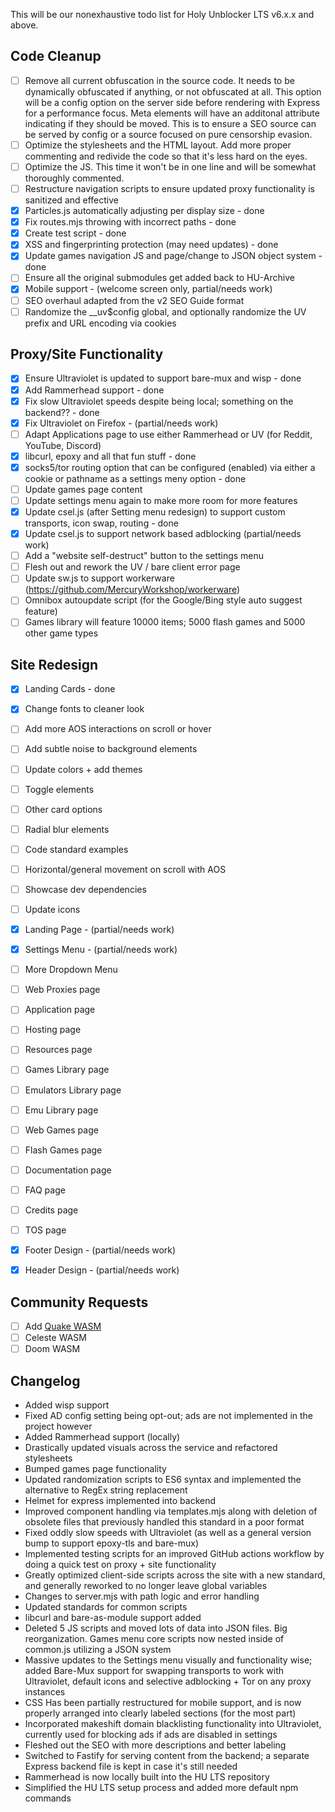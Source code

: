 This will be our nonexhaustive todo list for Holy Unblocker LTS v6.x.x and above.

## Code Cleanup

  - [ ] Remove all current obfuscation in the source code. It needs to be dynamically obfuscated if anything, or not obfuscated at all. This option will be a config option on the server side before rendering with Express for a performance focus. Meta elements will have an additonal attribute indicating if they should be moved. This is to ensure a SEO source can be served by config or a source focused on pure censorship evasion.
  - [ ] Optimize the stylesheets and the HTML layout. Add more proper commenting and redivide the code so that it's less hard on the eyes.
  - [ ] Optimize the JS. This time it won't be in one line and will be somewhat thoroughly commented.
  - [ ] Restructure navigation scripts to ensure updated proxy functionality is sanitized and effective
  - [x] Particles.js automatically adjusting per display size - done
  - [x] Fix routes.mjs throwing with incorrect paths - done
  - [x] Create test script - done
  - [x] XSS and fingerprinting protection (may need updates) - done
  - [x] Update games navigation JS and page/change to JSON object system - done
  - [ ] Ensure all the original submodules get added back to HU-Archive
  - [x] Mobile support - (welcome screen only, partial/needs work)
  - [ ] SEO overhaul adapted from the v2 SEO Guide format
  - [ ] Randomize the __uv$config global, and optionally randomize the UV prefix and URL encoding via cookies

## Proxy/Site Functionality
  - [x] Ensure Ultraviolet is updated to support bare-mux and wisp - done
  - [x] Add Rammerhead support - done
  - [x] Fix slow Ultraviolet speeds despite being local; something on the backend?? - done
  - [x] Fix Ultraviolet on Firefox - (partial/needs work)
  - [ ] Adapt Applications page to use either Rammerhead or UV (for Reddit, YouTube, Discord)
  - [x] libcurl, epoxy and all that fun stuff - done
  - [x] socks5/tor routing option that can be configured (enabled) via either a cookie or pathname as a settings meny option - done
  - [ ] Update games page content
  - [ ] Update settings menu again to make more room for more features
  - [x] Update csel.js (after Setting menu redesign) to support custom transports, icon swap, routing - done
  - [x] Update csel.js to support network based adblocking (partial/needs work)
  - [ ] Add a "website self-destruct" button to the settings menu
  - [ ] Flesh out and rework the UV / bare client error page
  - [ ] Update sw.js to support workerware (https://github.com/MercuryWorkshop/workerware)
  - [ ] Omnibox autoupdate script (for the Google/Bing style auto suggest feature)
  - [ ] Games library will feature 10000 items; 5000 flash games and 5000 other game types

## Site Redesign
  - [x] Landing Cards - done
  - [x] Change fonts to cleaner look
  - [ ] Add more AOS interactions on scroll or hover
  - [ ] Add subtle noise to background elements
  - [ ] Update colors + add themes
  - [ ] Toggle elements
  - [ ] Other card options
  - [ ] Radial blur elements
  - [ ] Code standard examples
  - [ ] Horizontal/general movement on scroll with AOS
  - [ ] Showcase dev dependencies
  - [ ] Update icons
  - [x] Landing Page - (partial/needs work)
  - [x] Settings Menu - (partial/needs work)
  - [ ] More Dropdown Menu
  - [ ] Web Proxies page
  - [ ] Application page
  - [ ] Hosting page
  - [ ] Resources page
  - [ ] Games Library page
  - [ ] Emulators Library page
  - [ ] Emu Library page
  - [ ] Web Games page
  - [ ] Flash Games page  
  - [ ] Documentation page
  - [ ] FAQ page
  - [ ] Credits page
  - [ ] TOS page
  - [x] Footer Design - (partial/needs work)
  - [x] Header Design - (partial/needs work)


## Community Requests
  - [ ] Add [Quake WASM](https://github.com/GMH-Code/Quake-WASM)
  - [ ] Celeste WASM
  - [ ] Doom WASM

## Changelog

  - Added wisp support
  - Fixed AD config setting being opt-out; ads are not implemented in the project however
  - Added Rammerhead support (locally)
  - Drastically updated visuals across the service and refactored stylesheets
  - Bumped games page functionality
  - Updated randomization scripts to ES6 syntax and implemented the alternative to RegEx string replacement
  - Helmet for express implemented into backend
  - Improved component handling via templates.mjs along with deletion of obsolete files that previously handled this standard in a poor format
  - Fixed oddly slow speeds with Ultraviolet (as well as a general version bump to support epoxy-tls and bare-mux)
  - Implemented testing scripts for an improved GitHub actions workflow by doing a quick test on proxy + site functionality
  - Greatly optimized client-side scripts across the site with a new standard, and generally reworked to no longer leave global variables
  - Changes to server.mjs with path logic and error handling
  - Updated standards for common scripts
  - libcurl and bare-as-module support added
  - Deleted 5 JS scripts and moved lots of data into JSON files. Big reorganization. Games menu core scripts now nested inside of common.js utilizing a JSON system
  - Massive updates to the Settings menu visually and functionality wise; added Bare-Mux support for swapping transports to work with Ultraviolet, default icons and selective adblocking + Tor on any proxy instances
  - CSS Has been partially restructured for mobile support, and is now properly arranged into clearly labeled sections (for the most part)
  - Incorporated makeshift domain blacklisting functionality into Ultraviolet, currently used for blocking ads if ads are disabled in settings
  - Fleshed out the SEO with more descriptions and better labeling
  - Switched to Fastify for serving content from the backend; a separate Express backend file is kept in case it's still needed
  - Rammerhead is now locally built into the HU LTS repository
  - Simplified the HU LTS setup process and added more default npm commands
